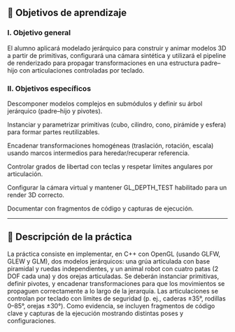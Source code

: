 ## 🎯 Objetivos de aprendizaje
### I. Objetivo general

El alumno aplicará modelado jerárquico para construir y animar modelos 3D a partir de primitivas, configurará una cámara sintética y utilizará el pipeline de renderizado para propagar transformaciones en una estructura padre–hijo con articulaciones controladas por teclado.

### II. Objetivos específicos

Descomponer modelos complejos en submódulos y definir su árbol jerárquico (padre–hijo y pivotes).

Instanciar y parametrizar primitivas (cubo, cilindro, cono, pirámide y esfera) para formar partes reutilizables.

Encadenar transformaciones homogéneas (traslación, rotación, escala) usando marcos intermedios para heredar/recuperar referencia.

Controlar grados de libertad con teclas y respetar límites angulares por articulación.

Configurar la cámara virtual y mantener GL_DEPTH_TEST habilitado para un render 3D correcto.

Documentar con fragmentos de código y capturas de ejecución.

--- 

## 📝 Descripción de la práctica

La práctica consiste en implementar, en C++ con OpenGL (usando GLFW, GLEW y GLM), dos modelos jerárquicos: una grúa articulada con base piramidal y ruedas independientes, y un animal robot con cuatro patas (2 DOF cada una) y dos orejas articuladas. Se deberán instanciar primitivas, definir pivotes, y encadenar transformaciones para que los movimientos se propaguen correctamente a lo largo de la jerarquía. Las articulaciones se controlan por teclado con límites de seguridad (p. ej., caderas ±35°, rodillas 0–85°, orejas ±30°). Como evidencia, se incluyen fragmentos de código clave y capturas de la ejecución mostrando distintas poses y configuraciones.
